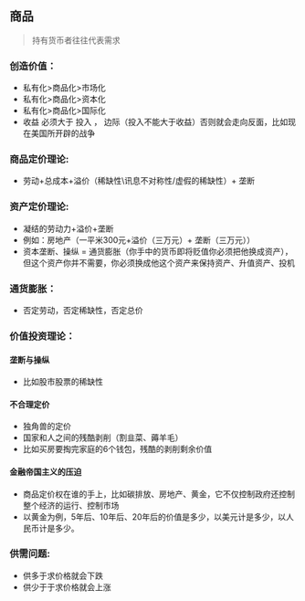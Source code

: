 ## 商品
> 持有货币者往往代表需求

### 创造价值： 
- 私有化>商品化>市场化
- 私有化>商品化>资本化
- 私有化>商品化>国际化
- 收益 必须大于 投入 ， 边际（投入不能大于收益）否则就会走向反面，比如现在美国所开辟的战争

### 商品定价理论: 
- 劳动+总成本+溢价（稀缺性\讯息不对称性/虚假的稀缺性）+ 垄断

### 资产定价理论:
- 凝结的劳动力+溢价+垄断
- 例如：房地产（一平米300元+溢价（三万元）+ 垄断（三万元））
- 资本垄断、操纵 = 通货膨胀（你手中的货币即将贬值你必须把他换成资产），但这个资产你并不需要，你必须换成他这个资产来保持资产、升值资产、投机

### 通货膨胀：
- 否定劳动，否定稀缺性，否定总价

### 价值投资理论： 
#### 垄断与操纵
- 比如股市股票的稀缺性

#### 不合理定价
- 独角兽的定价
- 国家和人之间的残酷剥削（割韭菜、薅羊毛）
- 比如买房要掏完家庭的6个钱包，残酷的剥削剩余价值

#### 金融帝国主义的压迫
- 商品定价权在谁的手上，比如碳排放、房地产、黄金，它不仅控制政府还控制整个经济的运行、控制市场
- 以黄金为例，5年后、10年后、20年后的价值是多少，以美元计是多少，以人民币计是多少。

### 供需问题:
- 供多于求价格就会下跌
- 供少于于求价格就会上涨
